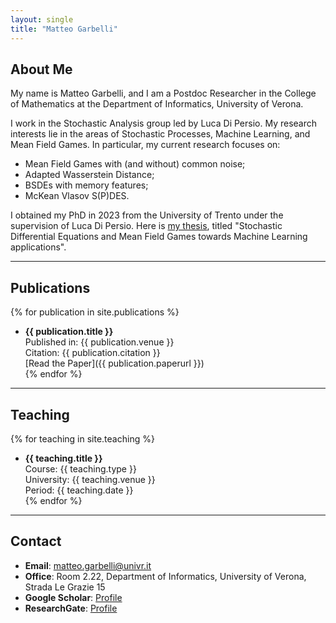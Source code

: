 ```yaml
---
layout: single
title: "Matteo Garbelli"
---
```


## About Me

My name is Matteo Garbelli, and I am a Postdoc Researcher in the College of Mathematics at the Department of Informatics, University of Verona.

I work in the Stochastic Analysis group led by Luca Di Persio. My research interests lie in the areas of Stochastic Processes, Machine Learning, and Mean Field Games. In particular, my current research focuses on:

- Mean Field Games with (and without) common noise;
- Adapted Wasserstein Distance;
- BSDEs with memory features;
- McKean Vlasov S(P)DES.

I obtained my PhD in 2023 from the University of Trento under the supervision of Luca Di Persio. Here is [my thesis](https://iris.unitn.it/handle/11572/398234?mode=simple), titled "Stochastic Differential Equations and Mean Field Games towards Machine Learning applications".

---

## Publications

{% for publication in site.publications %}
- **{{ publication.title }}**  
  Published in: {{ publication.venue }}  
  Citation: {{ publication.citation }}  
  [Read the Paper]({{ publication.paperurl }})  
{% endfor %}

---

## Teaching

{% for teaching in site.teaching %}
- **{{ teaching.title }}**  
  Course: {{ teaching.type }}  
  University: {{ teaching.venue }}  
  Period: {{ teaching.date }}  
{% endfor %}

---

## Contact

- **Email**: [matteo.garbelli@univr.it](mailto:matteo.garbelli@univr.it)  
- **Office**: Room 2.22, Department of Informatics, University of Verona, Strada Le Grazie 15  
- **Google Scholar**: [Profile](https://scholar.google.com/citations?user=XuqRLqUAAAAJ&hl=it&oi=ao)  
- **ResearchGate**: [Profile](https://www.researchgate.net/profile/Matteo-Garbelli)  
